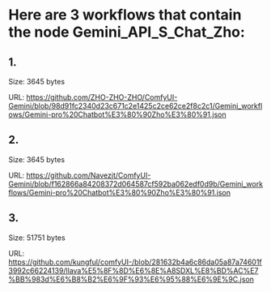 # Here are 3 workflows that contain the node Gemini_API_S_Chat_Zho:

## 1. 

Size: 3645 bytes

URL: https://github.com/ZHO-ZHO-ZHO/ComfyUI-Gemini/blob/98d91fc2340d23c671c2e1425c2ce62ce2f8c2c1/Gemini_workflows/Gemini-pro%20Chatbot%E3%80%90Zho%E3%80%91.json

## 2. 

Size: 3645 bytes

URL: https://github.com/Navezjt/ComfyUI-Gemini/blob/f162866a84208372d064587cf592ba062edf0d9b/Gemini_workflows/Gemini-pro%20Chatbot%E3%80%90Zho%E3%80%91.json

## 3. 

Size: 51751 bytes

URL: https://github.com/kungful/comfyUI-/blob/281632b4a6c86da05a87a74601f3992c66224139/llava%E5%8F%8D%E6%8E%A8SDXL%E8%BD%AC%E7%BB%983d%E6%B8%B2%E6%9F%93%E6%95%88%E6%9E%9C.json

